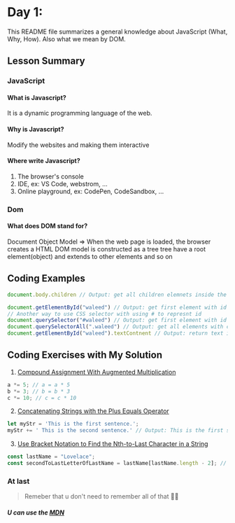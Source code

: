# Day 1:


This README file summarizes a general knowledge about JavaScript (What, Why, How). Also what we mean by DOM.


## Lesson Summary

### JavaScript
#### What is Javascript? 
It is a dynamic programming language of the web. 
#### Why is Javascript? 
Modify the websites and making them interactive
#### Where write Javascript?
1. The browser's console 
2. IDE, ex: VS Code, webstrom, ...
3. Online playground, ex: CodePen, CodeSandbox, ...


### Dom
#### What does DOM stand for?
Document Object Model => When the web page is loaded, the browser creates a HTML DOM model is constructed as a tree  tree have a root element(object) and extends to other elements and so on

## Coding Examples

```javascript
document.body.children // Output: get all children elemnets inside the element Body 

document.getElementById("waleed") // Output: get first element with id = 'waleed' 
// Another way to use CSS selector with using # to represnt id 
document.querySelector("#waleed") // Output: get first element with id = 'waleed' 
document.querySelectorAll(".waleed") // Output: get all elements with class = 'waleed'
document.getElementById("waleed").textContnent // Output: return text inside the id 'waleed'
```


## Coding Exercises with My Solution

1. [Compound Assignment With Augmented Multiplication](https://www.freecodecamp.org/learn/javascript-algorithms-and-data-structures/basic-javascript/compound-assignment-with-augmented-multiplication)

```javascript
a *= 5; // a = a * 5  
b *= 3; // b = b * 3
c *= 10; // c = c * 10
```

2. [Concatenating Strings with the Plus Equals Operator](https://www.freecodecamp.org/learn/javascript-algorithms-and-data-structures/basic-javascript/concatenating-strings-with-the-plus-equals-operator)
```javascript
let myStr = 'This is the first sentence.';
myStr += ' This is the second sentence.' // Output: This is the first sentence. This is the second sentence.
```

3. [Use Bracket Notation to Find the Nth-to-Last Character in a String](https://www.freecodecamp.org/learn/javascript-algorithms-and-data-structures/basic-javascript/use-bracket-notation-to-find-the-nth-to-last-character-in-a-string)
```javascript
const lastName = "Lovelace";
const secondToLastLetterOfLastName = lastName[lastName.length - 2]; // Output: c
```

### At last
> Remeber that u don't need to remember all of that 🤔🤔
##### U can use the [MDN](https://developer.mozilla.org/en-US/)
